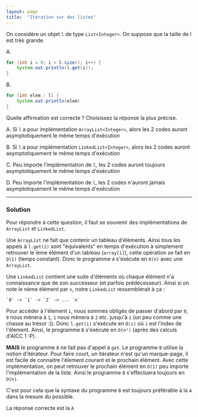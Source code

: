 ```yaml
---
layout: page
title:  "Itération sur des listes"
---
```


On considère un objet `l` de type `List<Integer>`. On suppose que la taille de l est très grande.

A.
```java
for (int i = 0; i < l.size(); i++) {
    System.out.println(l.get(i));
}
```
B.
```java
for (int elem : l) {
    System.out.println(elem)
}
```
Quelle affirmation est correcte ? Choisissez la réponse la plus précise.

A. Si `l` a pour implémentation `ArrayList<Integer>`, alors les 2 codes auront asymptotiquement le même temps d'exécution

B. Si `l` a pour implémentation `LinkedList<Integer>`, alors les 2 codes auront asymptotiquement le même temps d'exécution

C. Peu importe l'implémentation de `l`, les 2 codes auront toujours asymptotiquement le même temps d'exécution

D. Peu importe l'implémentation de `l`, les 2 codes n'auront jamais asymptotiquement le même temps d'exécution

***

### Solution

Pour répondre à cette question, il faut se souvenir des implémentations de `ArrayList` et `LinkedList`.

Une `ArrayList` ne fait que contenir un tableau d'éléments. Ainsi tous les appels à `l.get(i)` sont "équivalents" en temps d'exécution à simplement retrouver le ième élément d'un tableau (`array[i]`), cette opération se fait en `O(1)` (temps constant). Donc le programme `A` s'exécute en `O(n)` avec une `ArrayList`.

Une `LinkedList` contient une suite d'éléments où chaque élément n'a connaissance que de son successeur (et parfois prédécesseur). Ainsi
si on note le nème élément par `n`, notre `LinkedList` ressemblerait à ça :
```
`0` -> `1` -> `2` -> ... `n`
```
Pour accéder à l'élement `i`, nous sommes obligés de passer d'abord par `0`, `0` nous mènera à `1`, `1` nous mènera à `2` etc. jusqu'à `i` (un peu comme une chasse au trésor :)). Donc `l.get(i)` s'exécute en `O(i)` où `i` est l'index de l'élement. Ainsi, le programme `B` s'exécute en `O(n²)` (après des calculs d'AICC 1 :P).

**MAIS** le programme `B` ne fait pas d'appel à `get`. Le programme `B` utilise la notion d'itérateur. Pour faire court, un itérateur n'est qu'un marque-page, il est facile de connaitre l'élement courant et le prochain élément. Avec cette implémentation, on peut retrouver le prochain élément en `O(1)` peu importe l'implémentation de la liste. Ainsi le programme `B` s'effectuera toujours en `O(n)`.

C'est pour cela que la syntaxe du programme `B` est toujours préférable à la `A` dans la mesure du possible.

La réponse correcte est la `A`